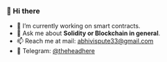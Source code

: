 ### 👋 Hi there

- 🔭 I’m currently working on smart contracts.
- 💬 Ask me about **Solidity or Blockchain in general**.
- 📫 Reach me at mail: [abhivispute33@gmail.com](mailto:abhivispute33@gmail.com) 
- 💬 Telegram: [@theheadhere](https://t.me/theheadhere)


<!--
**abhishekvispute/abhishekvispute** is a ✨ _special_ ✨ repository because its `README.md` (this file) appears on your GitHub profile.

Here are some ideas to get you started:

- 🔭 I’m currently working on ...
- 🌱 I’m currently learning ...
- 👯 I’m looking to collaborate on ...
- 🤔 I’m looking for help with ...
- 💬 Ask me about ...
- 📫 How to reach me: ...
- 😄 Pronouns: ...
- ⚡ Fun fact: ...
-->
